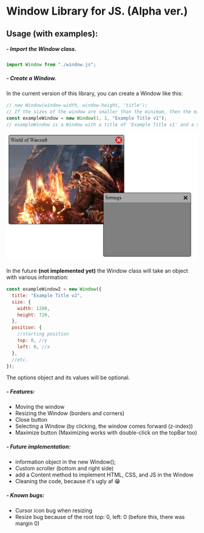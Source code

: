 # Window Library for JS. (Alpha ver.)

## Usage (with examples):

##### - Import the Window class.

```js
import Window from "./window.js";
```

##### - Create a Window.

In the current version of this library, you can create a Window like this:

```js
// new Window(window-width, window-height, 'title');
// If the sizes of the window are smaller than the minimum, then the minimum value will be the default.
const exampleWindow = new Window(1, 1, "Example Title v1");
// exampleWindow is a Window with a title of 'Example Title v1' and a size of 275x200 pixels.
```

![Alt text](/demo/screenshot1.png?raw=true "Screenshot")

In the future **(not implemented yet)** the Window class will take an object with various information:

```js
const exampleWindow2 = new Window({
  title: "Example Title v2",
  size: {
    width: 1280,
    height: 720,
  },
  position: {
    //starting position
    top: 0, //y
    left: 0, //x
  },
  //etc.
});
```

The options object and its values will be optional.

##### - Features:

- Moving the window
- Resizing the Window (borders and corners)
- Close button
- Selecting a Window (by clicking, the window comes forward (z-index))
- Maximize button (Maximizing works with double-click on the topBar too)

##### - Future implementation:

- information object in the new Window();
- Custom scroller (bottom and right side)
- add a Content method to implement HTML, CSS, and JS in the Window
- Cleaning the code, because it's ugly af :grin:

##### - Known bugs:

- Cursor icon bug when resizing
- Resize bug because of the root top: 0, left: 0 (before this, there was margin 0)
